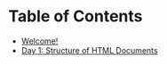 # Table of Contents

* [Welcome!](/intro/notes.md)
* [Day 1: Structure of HTML Documents](/day-1/notes.md)